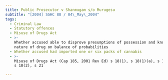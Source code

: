 ```yaml
---
title: Public Prosecutor v Shanmugam s/o Murugesu
subtitle: "[2004] SGHC 88 / 04\_May\_2004"
tags:
  - Criminal Law
  - Statutory offences
  - Misuse of Drugs Act
  - >-
    Whether accused able to disprove presumptions of possession and knowledge of
    nature of drug on balance of probabilities
  - Whether accused had imported one or six packs of cannabis
  - >-
    Misuse of Drugs Act (Cap 185, 2001 Rev Ed) s 18(1), s 18(1)(a), s 18(1)(b),
    s 18(2), s 21

---
```


